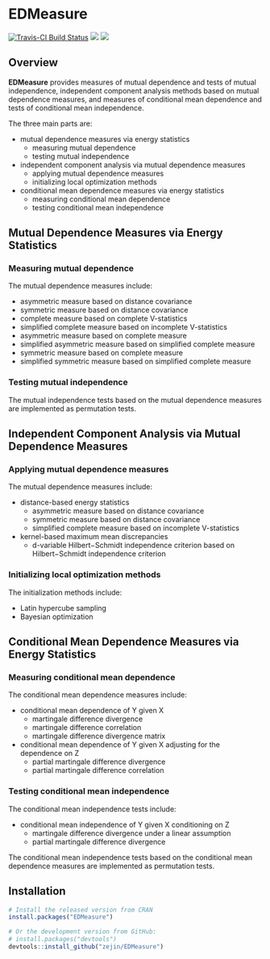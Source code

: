 # EDMeasure

[![Travis-CI Build Status](https://travis-ci.org/zejin/EDMeasure.svg?branch=master)](https://travis-ci.org/zejin/EDMeasure.svg?branch=master)
[![](https://cranlogs.r-pkg.org/badges/grand-total/EDMeasure)](http://cran.rstudio.com/web/packages/EDMeasure/index.html)
[![](http://cranlogs.r-pkg.org/badges/EDMeasure)](http://cran.rstudio.com/web/packages/EDMeasure/index.html)

## Overview

**EDMeasure** provides measures of mutual dependence and tests of mutual independence,
independent component analysis methods based on mutual dependence measures,
and measures of conditional mean dependence and tests of conditional mean independence. 

The three main parts are:
- mutual dependence measures via energy statistics
  - measuring mutual dependence
  - testing mutual independence
- independent component analysis via mutual dependence measures
  - applying mutual dependence measures
  - initializing local optimization methods
- conditional mean dependence measures via energy statistics
  - measuring conditional mean dependence
  - testing conditional mean independence

## Mutual Dependence Measures via Energy Statistics

### Measuring mutual dependence

The mutual dependence measures include:
- asymmetric measure based on distance covariance
- symmetric measure based on distance covariance
- complete measure based on complete V-statistics
- simplified complete measure based on incomplete V-statistics
- asymmetric measure based on complete measure
- simplified asymmetric measure based on simplified complete measure
- symmetric measure based on complete measure
- simplified symmetric measure based on simplified complete measure

### Testing mutual independence

The mutual independence tests based on the mutual dependence measures are implemented as permutation tests.

## Independent Component Analysis via Mutual Dependence Measures

### Applying mutual dependence measures

The mutual dependence measures include:
- distance-based energy statistics 
  - asymmetric measure based on distance covariance
  - symmetric measure based on distance covariance
  - simplified complete measure based on incomplete V-statistics
- kernel-based maximum mean discrepancies
  - d-variable Hilbert−Schmidt independence criterion based on 
    Hilbert−Schmidt independence criterion

### Initializing local optimization methods

The initialization methods include:
- Latin hypercube sampling
- Bayesian optimization

## Conditional Mean Dependence Measures via Energy Statistics

### Measuring conditional mean dependence

The conditional mean dependence measures include:
- conditional mean dependence of Y given X
  - martingale difference divergence
  - martingale difference correlation
  - martingale difference divergence matrix
- conditional mean dependence of Y given X adjusting for the dependence on Z
  - partial martingale difference divergence
  - partial martingale difference correlation

### Testing conditional mean independence

The conditional mean independence tests include:
- conditional mean independence of Y given X conditioning on Z
  - martingale difference divergence under a linear assumption
  - partial martingale difference divergence

The conditional mean independence tests based on the conditional mean dependence measures are implemented as permutation tests.

## Installation

``` r
# Install the released version from CRAN
install.packages("EDMeasure")

# Or the development version from GitHub:
# install.packages("devtools")
devtools::install_github("zejin/EDMeasure")
```




